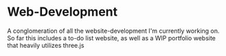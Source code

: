 # Web-Development
A conglomeration of all the website-development I'm currently working on. So far this includes a to-do list website, as well as a WIP portfolio website that heavily utilizes three.js
